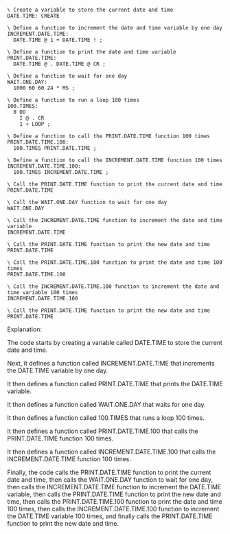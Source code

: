 ```forth
\ Create a variable to store the current date and time
DATE.TIME: CREATE

\ Define a function to increment the date and time variable by one day
INCREMENT.DATE.TIME:
  DATE.TIME @ 1 + DATE.TIME ! ;

\ Define a function to print the date and time variable
PRINT.DATE.TIME:
  DATE.TIME @ . DATE.TIME @ CR ;

\ Define a function to wait for one day
WAIT.ONE.DAY:
  1000 60 60 24 * MS ;

\ Define a function to run a loop 100 times
100.TIMES:
  0 DO
    I @ . CR
    1 + LOOP ;

\ Define a function to call the PRINT.DATE.TIME function 100 times
PRINT.DATE.TIME.100:
  100.TIMES PRINT.DATE.TIME ;

\ Define a function to call the INCREMENT.DATE.TIME function 100 times
INCREMENT.DATE.TIME.100:
  100.TIMES INCREMENT.DATE.TIME ;

\ Call the PRINT.DATE.TIME function to print the current date and time
PRINT.DATE.TIME

\ Call the WAIT.ONE.DAY function to wait for one day
WAIT.ONE.DAY

\ Call the INCREMENT.DATE.TIME function to increment the date and time variable
INCREMENT.DATE.TIME

\ Call the PRINT.DATE.TIME function to print the new date and time
PRINT.DATE.TIME

\ Call the PRINT.DATE.TIME.100 function to print the date and time 100 times
PRINT.DATE.TIME.100

\ Call the INCREMENT.DATE.TIME.100 function to increment the date and time variable 100 times
INCREMENT.DATE.TIME.100

\ Call the PRINT.DATE.TIME function to print the new date and time
PRINT.DATE.TIME
```

Explanation:

The code starts by creating a variable called DATE.TIME to store the current date and time.

Next, it defines a function called INCREMENT.DATE.TIME that increments the DATE.TIME variable by one day.

It then defines a function called PRINT.DATE.TIME that prints the DATE.TIME variable.

It then defines a function called WAIT.ONE.DAY that waits for one day.

It then defines a function called 100.TIMES that runs a loop 100 times.

It then defines a function called PRINT.DATE.TIME.100 that calls the PRINT.DATE.TIME function 100 times.

It then defines a function called INCREMENT.DATE.TIME.100 that calls the INCREMENT.DATE.TIME function 100 times.

Finally, the code calls the PRINT.DATE.TIME function to print the current date and time, then calls the WAIT.ONE.DAY function to wait for one day, then calls the INCREMENT.DATE.TIME function to increment the DATE.TIME variable, then calls the PRINT.DATE.TIME function to print the new date and time, then calls the PRINT.DATE.TIME.100 function to print the date and time 100 times, then calls the INCREMENT.DATE.TIME.100 function to increment the DATE.TIME variable 100 times, and finally calls the PRINT.DATE.TIME function to print the new date and time.